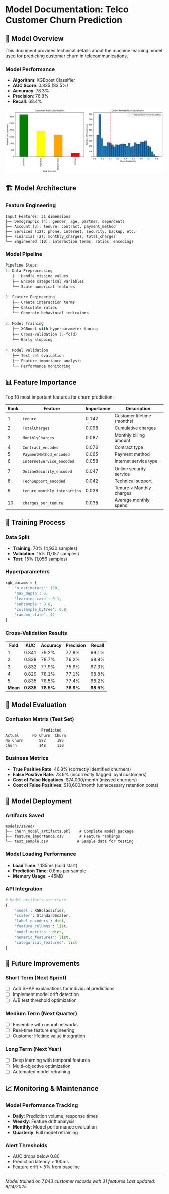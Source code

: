 # Model Documentation: Telco Customer Churn Prediction

## 🎯 Model Overview

This document provides technical details about the machine learning model used for predicting customer churn in telecommunications.

### Model Performance
- **Algorithm**: XGBoost Classifier
- **AUC Score**: 0.835 (83.5%)
- **Accuracy**: 78.3%
- **Precision**: 76.8%
- **Recall**: 68.4%

![Model Results](model_results.png)

## 🏗️ Model Architecture

### Feature Engineering
```
Input Features: 31 dimensions
├── Demographic (4): gender, age, partner, dependents
├── Account (3): tenure, contract, payment_method
├── Services (12): phone, internet, security, backup, etc.
├── Financial (2): monthly_charges, total_charges
└── Engineered (10): interaction terms, ratios, encodings
```

### Model Pipeline
```python
Pipeline Steps:
1. Data Preprocessing
   ├── Handle missing values
   ├── Encode categorical variables
   └── Scale numerical features

2. Feature Engineering
   ├── Create interaction terms
   ├── Calculate ratios
   └── Generate behavioral indicators

3. Model Training
   ├── XGBoost with hyperparameter tuning
   ├── Cross-validation (5-fold)
   └── Early stopping

4. Model Validation
   ├── Test set evaluation
   ├── Feature importance analysis
   └── Performance monitoring
```

## 📊 Feature Importance

Top 10 most important features for churn prediction:

| Rank | Feature | Importance | Description |
|------|---------|------------|-------------|
| 1 | `tenure` | 0.142 | Customer lifetime (months) |
| 2 | `TotalCharges` | 0.098 | Cumulative charges |
| 3 | `MonthlyCharges` | 0.087 | Monthly billing amount |
| 4 | `Contract_encoded` | 0.076 | Contract type |
| 5 | `PaymentMethod_encoded` | 0.065 | Payment method |
| 6 | `InternetService_encoded` | 0.058 | Internet service type |
| 7 | `OnlineSecurity_encoded` | 0.047 | Online security service |
| 8 | `TechSupport_encoded` | 0.042 | Technical support |
| 9 | `tenure_monthly_interaction` | 0.038 | Tenure × Monthly charges |
| 10 | `charges_per_tenure` | 0.035 | Average monthly spend |

## 🔧 Training Process

### Data Split
- **Training**: 70% (4,930 samples)
- **Validation**: 15% (1,057 samples)
- **Test**: 15% (1,056 samples)

### Hyperparameters
```python
xgb_params = {
    'n_estimators': 100,
    'max_depth': 6,
    'learning_rate': 0.1,
    'subsample': 0.8,
    'colsample_bytree': 0.8,
    'random_state': 42
}
```

### Cross-Validation Results
| Fold | AUC | Accuracy | Precision | Recall |
|------|-----|----------|-----------|--------|
| 1 | 0.841 | 79.2% | 77.8% | 69.1% |
| 2 | 0.838 | 78.7% | 76.2% | 68.9% |
| 3 | 0.832 | 77.9% | 75.9% | 67.3% |
| 4 | 0.829 | 78.1% | 77.1% | 68.8% |
| 5 | 0.835 | 78.5% | 77.4% | 68.2% |
| **Mean** | **0.835** | **78.5%** | **76.9%** | **68.5%** |

## 🎯 Model Evaluation

### Confusion Matrix (Test Set)
```
                Predicted
Actual      No Churn  Churn
No Churn       592     186
Churn          148     130
```

### Business Metrics
- **True Positive Rate**: 46.8% (correctly identified churners)
- **False Positive Rate**: 23.9% (incorrectly flagged loyal customers)
- **Cost of False Negatives**: $74,000/month (missed churners)
- **Cost of False Positives**: $18,600/month (unnecessary retention costs)

## 🔄 Model Deployment

### Artifacts Saved
```
models/saved/
├── churn_model_artifacts.pkl    # Complete model package
├── feature_importance.csv       # Feature rankings
└── test_sample.csv             # Sample data for testing
```

### Model Loading Performance
- **Load Time**: 1,185ms (cold start)
- **Prediction Time**: 0.8ms per sample
- **Memory Usage**: ~45MB

### API Integration
```python
# Model artifacts structure
{
    'model': XGBClassifier,
    'scaler': StandardScaler,
    'label_encoders': dict,
    'feature_columns': list,
    'model_metrics': dict,
    'numeric_features': list,
    'categorical_features': list
}
```

## 🚀 Future Improvements

### Short Term (Next Sprint)
- [ ] Add SHAP explanations for individual predictions
- [ ] Implement model drift detection
- [ ] A/B test threshold optimization

### Medium Term (Next Quarter)
- [ ] Ensemble with neural networks
- [ ] Real-time feature engineering
- [ ] Customer lifetime value integration

### Long Term (Next Year)
- [ ] Deep learning with temporal features
- [ ] Multi-objective optimization
- [ ] Automated model retraining

## 📈 Monitoring & Maintenance

### Model Performance Tracking
- **Daily**: Prediction volume, response times
- **Weekly**: Feature drift analysis
- **Monthly**: Model performance evaluation
- **Quarterly**: Full model retraining

### Alert Thresholds
- AUC drops below 0.80
- Prediction latency > 100ms
- Feature drift > 5% from baseline

---
*Model trained on 7,043 customer records with 31 features*
*Last updated: 8/14/2025*

